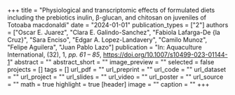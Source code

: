 +++
title = "Physiological and transcriptomic effects of formulated diets including the prebiotics inulin, β-glucan, and chitosan on juveniles of Totoaba macdonaldi"
date = "2024-01-01"
publication_types = ["2"]
authors = ["Oscar E. Juarez", "Clara E. Galindo-Sanchez", "Fabiola Lafarga-De {la Cruz}", "Sara Enciso", "Edgar A. Lopez-Landavery", "Camilo Munoz", "Felipe Aguilera", "Juan Pablo Lazo"]
publication = "In: Aquaculture International, (32), 1, _pp. 61 – 85_, https://doi.org/10.1007/s10499-023-01144-1"
abstract = ""
abstract_short = ""
image_preview = ""
selected = false
projects = []
tags = []
url_pdf = ""
url_preprint = ""
url_code = ""
url_dataset = ""
url_project = ""
url_slides = ""
url_video = ""
url_poster = ""
url_source = ""
math = true
highlight = true
[header]
image = ""
caption = ""
+++
